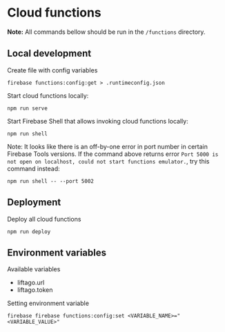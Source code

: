 # Cloud functions

**Note:** All commands bellow should be run in the `/functions` directory.

## Local development

Create file with config variables

```shell script
firebase functions:config:get > .runtimeconfig.json
```

Start cloud functions locally:

```shell script
npm run serve
```

Start Firebase Shell that allows invoking cloud functions locally:

```shell script
npm run shell
```

Note: It looks like there is an off-by-one error in port number in certain Firebase Tools versions. If the command above 
returns error `Port 5000 is not open on localhost, could not start functions emulator.`, try this command instead:

```shell script
npm run shell -- --port 5002
``` 

## Deployment

Deploy all cloud functions

```shell script
npm run deploy
```

## Environment variables

Available variables
* liftago.url
* liftago.token

Setting environment variable 

```shell script
firebase firebase functions:config:set <VARIABLE_NAME>="<VARIABLE_VALUE>"

```

